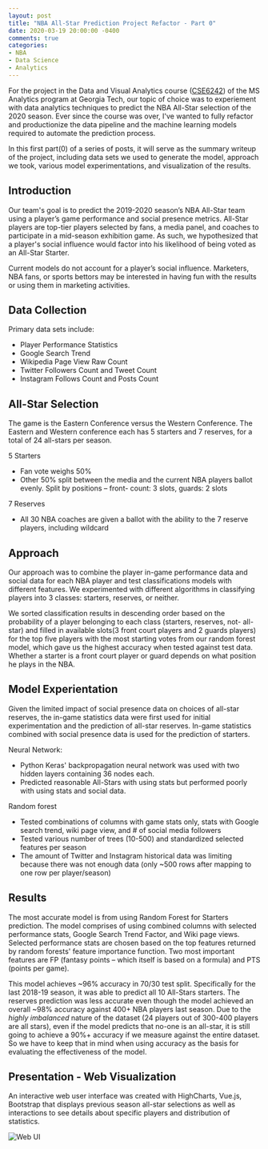 ```yaml
---
layout: post
title: "NBA All-Star Prediction Project Refactor - Part 0"
date: 2020-03-19 20:00:00 -0400
comments: true
categories:
- NBA
- Data Science
- Analytics
---
```


For the project in the Data and Visual Analytics course ([CSE6242](https://www.omscs.gatech.edu/cse-6242-data-visual-analytics)) of the MS Analytics program at Georgia Tech, our topic of choice was to experiement with data analytics techniques to predict the NBA All-Star selection of the 2020 season. Ever since the course was over, I've wanted to fully refactor and productionize the data pipeline and the machine learning models required to automate the prediction process.

In this first part(0) of a series of posts, it will serve as the summary writeup of the project, including data sets we used to generate the model, approach we took, various model experimentations, and visualization of the results.


## Introduction
Our team's goal is to predict the 2019-2020 season’s NBA All-Star team using a player’s game performance and social presence metrics.
All-Star players are top-tier players selected by fans, a media panel, and coaches to participate in a mid-season exhibition game. As such, we hypothesized that a player's social influence would factor into his likelihood of being voted as an All-Star Starter.

Current models do not account for a player’s social influence. Marketers, NBA fans, or sports bettors may be interested in having fun with the results or using them in marketing activities.

## Data Collection

Primary data sets include:

* Player Performance Statistics
* Google Search Trend
* Wikipedia Page View Raw Count
* Twitter Followers Count and Tweet Count
* Instagram Follows Count and Posts Count

## All-Star Selection
The game is the Eastern Conference versus the Western Conference. The Eastern and Western conference each has 5 starters and 7 reserves, for a total of 24 all-stars per season.

5 Starters

* Fan vote weighs 50%
* Other 50% split between the media and the current NBA players ballot evenly. Split by positions – front- count: 3 slots, guards: 2 slots

7 Reserves

* All 30 NBA coaches are given a ballot with the ability to the 7 reserve players, including wildcard

## Approach
Our approach was to combine the player in-game performance data and social data for each NBA player and test classifications models with different features. We experimented with different algorithms in classifying players into 3 classes: starters, reserves, or neither.

We sorted classification results in descending order based on the probability of a player belonging to each class (starters, reserves, not- all-star) and filled in available slots(3 front court players and 2 guards players) for the top five players with the most starting votes from our random forest model, which gave us the highest accuracy when tested against test data. Whether a starter is a front court player or guard depends on what position he plays in the NBA.

## Model Experientation

Given the limited impact of social presence data on choices of all-star reserves, the in-game statistics data were first used for initial experimentation and the prediction of all-star reserves. In-game statistics combined with social presence data is used for the prediction of starters.

Neural Network:

* Python Keras' backpropagation neural network was used with two hidden layers containing 36 nodes each.
* Predicted reasonable All-Stars with using stats but performed poorly with using stats and social data.

Random forest

* Tested combinations of columns with game stats only, stats with Google search trend, wiki page view, and # of social media followers
* Tested various number of trees (10-500) and standardized selected features per season
* The amount of Twitter and Instagram historical data was limiting because there was not enough data (only ~500 rows after mapping to one row per player/season)

## Results
The most accurate model is from using Random Forest for Starters prediction. The model comprises of using combined columns with selected performance stats, Google Search Trend Factor, and Wiki page views. Selected performance stats are chosen based on the top features returned by random forests' feature importance function. Two most important features are FP (fantasy points – which itself is based on a formula) and PTS (points per game).

This model achieves ~96% accuracy in 70/30 test split. Specifically for the last 2018-19 season, it was able to predict all 10 All-Stars starters. The reserves prediction was less accurate even though the model achieved an overall ~98% accuracy against 400+ NBA players last season. Due to the *highly imbalanced* nature of the dataset (24 players out of 300-400 players are all stars), even if the model predicts that no-one is an all-star, it is still going to achieve a 90%+ accuracy if we measure against the entire dataset. So we have to keep that in mind when using accuracy as the basis for evaluating the effectiveness of the model.

## Presentation - Web Visualization
An interactive web user interface was created with HighCharts, Vue.js, Bootstrap that displays previous season all-star selections as well as interactions to see details about specific players and distribution of statistics.

![Web UI](images/allstar-nba-img/web-ui-0.png)
